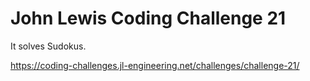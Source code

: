 # John Lewis Coding Challenge 21

It solves Sudokus.

<https://coding-challenges.jl-engineering.net/challenges/challenge-21/>
